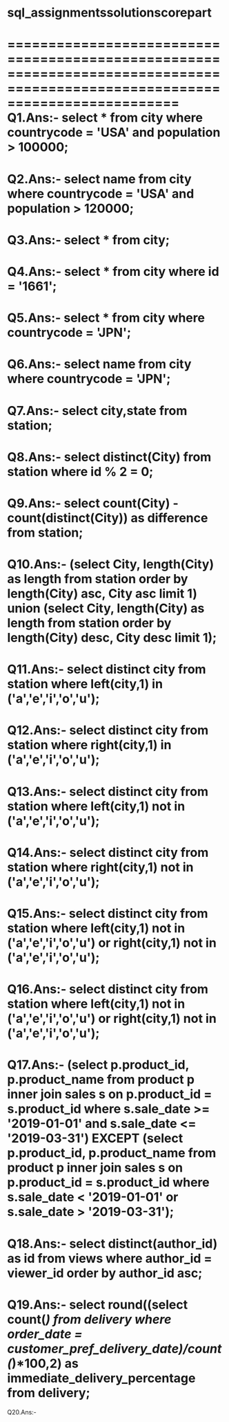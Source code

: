 # sql_assignmentssolutionscorepart
=============================================================================================================================
Q1.Ans:-  select * from city where countrycode = 'USA' and population > 100000;
=============================================================================================================================
Q2.Ans:-  select name from city where countrycode = 'USA' and population > 120000;
===============================================================================================================================
Q3.Ans:-  select * from city;
==============================================================================================================================
Q4.Ans:-  select * from city where id = '1661';
==============================================================================================================================
Q5.Ans:-  select * from city where countrycode = 'JPN';
==============================================================================================================================
Q6.Ans:-  select name from city where countrycode = 'JPN';
=============================================================================================================================
Q7.Ans:- select city,state from station;
=============================================================================================================================
Q8.Ans:- select distinct(City) from station where id % 2 = 0;
=============================================================================================================================
Q9.Ans:- select count(City) - count(distinct(City)) as difference from station;
============================================================================================================================
Q10.Ans:- (select City, length(City) as length from station order by length(City) asc, City asc limit 1)
union
(select City, length(City) as length from station order by length(City) desc, City desc limit 1);
============================================================================================================================
Q11.Ans:- select distinct city from station where left(city,1) in ('a','e','i','o','u');
============================================================================================================================
Q12.Ans:- select distinct city from station where right(city,1) in ('a','e','i','o','u');
==============================================================================================================================
Q13.Ans:- select distinct city from station where left(city,1) not in ('a','e','i','o','u');
==============================================================================================================================
Q14.Ans:- select distinct city from station where right(city,1) not in ('a','e','i','o','u');
============================================================================================================================
Q15.Ans:- select distinct city from station where left(city,1) not in ('a','e','i','o','u') or right(city,1) not in ('a','e','i','o','u');
=============================================================================================================================
Q16.Ans:- select distinct city from station where left(city,1) not in ('a','e','i','o','u') or right(city,1) not in ('a','e','i','o','u');
===========================================================================================================================
Q17.Ans:- (select p.product_id, p.product_name
from product p
inner join sales s on p.product_id = s.product_id 
where s.sale_date >= '2019-01-01' and s.sale_date <= '2019-03-31')
EXCEPT
(select p.product_id, p.product_name
from product p
inner join sales s on p.product_id = s.product_id 
where s.sale_date < '2019-01-01' or s.sale_date > '2019-03-31');
===========================================================================================================================
Q18.Ans:- select distinct(author_id) as id from views where author_id = viewer_id order by author_id asc;
===========================================================================================================================
Q19.Ans:- select round((select count(*) from delivery where order_date = customer_pref_delivery_date)/count(*)*100,2) as immediate_delivery_percentage from delivery;
======================================================================================================================================================================
Q20.Ans:- 





